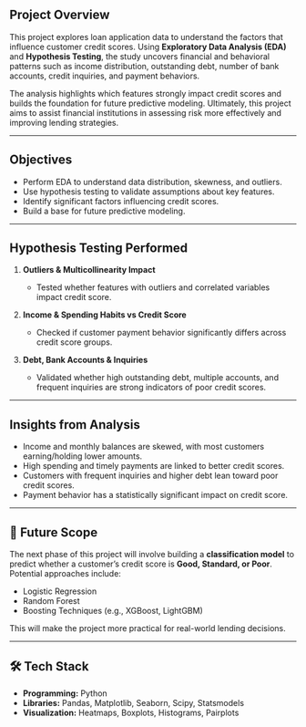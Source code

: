 ##  Project Overview

This project explores loan application data to understand the factors that influence customer credit scores. Using **Exploratory Data Analysis (EDA)** and **Hypothesis Testing**, the study uncovers financial and behavioral patterns such as income distribution, outstanding debt, number of bank accounts, credit inquiries, and payment behaviors.

The analysis highlights which features strongly impact credit scores and builds the foundation for future predictive modeling. Ultimately, this project aims to assist financial institutions in assessing risk more effectively and improving lending strategies.

---

##  Objectives

* Perform EDA to understand data distribution, skewness, and outliers.
* Use hypothesis testing to validate assumptions about key features.
* Identify significant factors influencing credit scores.
* Build a base for future predictive modeling.

---

##  Hypothesis Testing Performed

1. **Outliers & Multicollinearity Impact**

   * Tested whether features with outliers and correlated variables impact credit score.

2. **Income & Spending Habits vs Credit Score**

   * Checked if customer payment behavior significantly differs across credit score groups.

3. **Debt, Bank Accounts & Inquiries**

   * Validated whether high outstanding debt, multiple accounts, and frequent inquiries are strong indicators of poor credit scores.

---

## Insights from Analysis

* Income and monthly balances are skewed, with most customers earning/holding lower amounts.
* High spending and timely payments are linked to better credit scores.
* Customers with frequent inquiries and higher debt lean toward poor credit scores.
* Payment behavior has a statistically significant impact on credit score.

---

## 🚀 Future Scope

The next phase of this project will involve building a **classification model** to predict whether a customer’s credit score is **Good, Standard, or Poor**. Potential approaches include:

* Logistic Regression
* Random Forest
* Boosting Techniques (e.g., XGBoost, LightGBM)

This will make the project more practical for real-world lending decisions.

---

## 🛠️ Tech Stack

* **Programming:** Python
* **Libraries:** Pandas, Matplotlib, Seaborn, Scipy, Statsmodels
* **Visualization:** Heatmaps, Boxplots, Histograms, Pairplots


```

